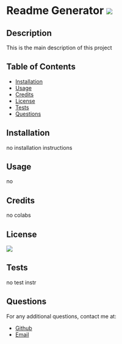 

  # Readme Generator  <img src="https://img.shields.io/badge/License-BSD2-blue.svg"/>

  ## Description
  This is the  main description of this project
  
  ## Table of Contents
  
  - [Installation](#installation)
  - [Usage](#usage)
  - [Credits](#credits)
  - [License](#license)
  - [Tests](#tests)
  - [Questions](#questions)
  
  ## Installation
  no installation instructions
  
  ## Usage
  no
  
  ## Credits
  no colabs
  
  ## License
 <img src="https://img.shields.io/badge/License-BSD2-blue.svg"/>

   ## Tests
  no test instr
  
  ## Questions
  For any additional questions, contact me at:
   - [Github](https://github.com/evothinke)
   - [Email](email@email.com)
  
